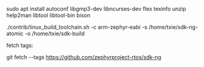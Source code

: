 sudo apt install autoconf libgmp3-dev libncurses-dev flex texinfo unzip help2man libtool libtool-bin bison

./contrib/linux_build_toolchain.sh -c arm-zephyr-eabi -s /home/txie/sdk-ng-atomic -o /home/txie/sdk-build

fetch tags:

git fetch --tags https://github.com/zephyrproject-rtos/sdk-ng

